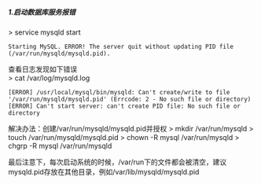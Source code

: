 ##### 1.启动数据库服务报错

\> service mysqld start

    Starting MySQL. ERROR! The server quit without updating PID file (/var/run/mysqld/mysqld.pid).

查看日志发现如下错误  
\> cat /var/log/mysqld.log

    [ERROR] /usr/local/mysql/bin/mysqld: Can't create/write to file '/var/run/mysqld/mysqld.pid' (Errcode: 2 - No such file or directory)
    [ERROR] Can't start server: can't create PID file: No such file or directory  
解决办法：创建/var/run/mysqld/mysqld.pid并授权
\> mkdir /var/run/mysqld
\> touch /var/run/mysqld/mysqld.pid
\> chown -R mysql /var/run/mysqld
\> chgrp -R mysql /var/run/mysqld

最后注意下，每次启动系统的时候，/var/run下的文件都会被清空，建议mysqld.pid存放在其他目录，例如/var/lib/mysqld/mysqld.pid
